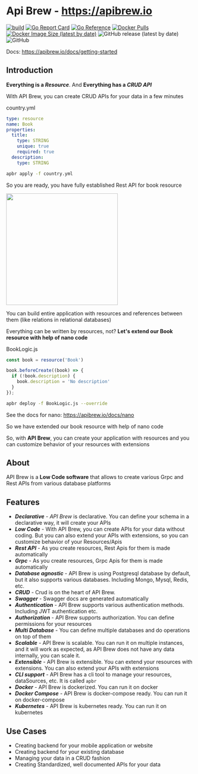 Api Brew    -    https://apibrew.io
======================
[![build](https://github.com/apibrew/apibrew/actions/workflows/build.yml/badge.svg?branch=master)](https://github.com/apibrew/apibrew/actions/workflows/build.yml)
[![Go Report Card](https://goreportcard.com/badge/github.com/apibrew/apibrew)](https://goreportcard.com/report/github.com/apibrew/apibrew)
[![Go Reference](https://pkg.go.dev/badge/github.com/apibrew/apibrew.svg)](https://pkg.go.dev/github.com/apibrew/apibrew)
[![Docker Pulls](https://img.shields.io/docker/pulls/tislib/apibrew)](https://hub.docker.com/r/tislib/apibrew)
[![Docker Image Size (latest by date)](https://img.shields.io/docker/image-size/tislib/apibrew)](https://hub.docker.com/r/tislib/apibrew)
![GitHub release (latest by date)](https://img.shields.io/github/v/release/apibrew/apibrew)
![GitHub](https://img.shields.io/github/license/apibrew/apibrew)

Docs: https://apibrew.io/docs/getting-started


## Introduction
**Everything is a *Resource***. And **Everything has a *CRUD API***

With API Brew, you can create CRUD APIs for your data in a few minutes

country.yml
```yaml
type: resource
name: Book
properties:
  title:
    type: STRING
    unique: true
    required: true
  description:
    type: STRING
```

```bash
apbr apply -f country.yml
```
So you are ready, you have fully established Rest API for book resource

<img src="https://apibrew.io/files/book-swagger.png" width="300"/>

You can build entire application with resources and references between them (like relations in relational databases)

Everything can be written by resources, not?
**Let's extend our Book resource with help of nano code**

BookLogic.js
```javascript
const book = resource('Book')

book.beforeCreate((book) => {
  if (!book.description) {
    book.description = 'No description'
  }
});
```
```bash
apbr deploy -f BookLogic.js --override
```

See the docs for nano: https://apibrew.io/docs/nano

So we have extended our book resource with help of nano code

So, with **API Brew**, you can create your application with resources and you can customize behavior of your resources with extensions

## About
API Brew is a **Low Code software** that allows to create various Grpc and Rest APIs from various database platforms

## Features

* ***Declarative*** - *API Brew* is declarative. You can define your schema in a declarative way, it will create your APIs
* ***Low Code*** - With API Brew, you can create APIs for your data without coding. But you can also extend your APIs with
  extensions, so you can customize behavior of your Resources/Apis
* ***Rest API*** - As you create resources, Rest Apis for them is made automatically
* ***Grpc*** - As you create resources, Grpc Apis for them is made automatically
* ***Database agnostic*** - API Brew is using Postgresql database by default, but it also supports various databases. Including Mongo, Mysql, Redis, etc.
* ***CRUD*** - Crud is on the heart of API Brew.
* ***Swagger*** - Swagger docs are generated automatically
* ***Authentication*** - API Brew supports various authentication methods. Including JWT authentication etc.
* ***Authorization*** - API Brew supports authorization. You can define permissions for your resources
* ***Multi Database*** - You can define multiple databases and do operations on top of them
* ***Scalable*** - API Brew is scalable. You can run it on multiple instances, and it will work as expected, as API Brew does not have any data internally, you can scale it.
* ***Extensible*** - API Brew is extensible. You can extend your resources with extensions. You can also extend your APIs with extensions
* ***CLI support*** - API Brew has a cli tool to manage your resources, dataSources, etc. It is called `apbr`
* ***Docker*** - API Brew is dockerized. You can run it on docker
* ***Docker Compose*** - API Brew is docker-compose ready. You can run it on docker-compose
* ***Kubernetes*** - API Brew is kubernetes ready. You can run it on kubernetes

## Use Cases

* Creating backend for your mobile application or website
* Creating backend for your existing database
* Managing your data in a CRUD fashion
* Creating Standardized, well documented APIs for your data
